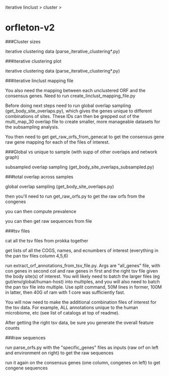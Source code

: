 

iterative linclust > cluster > 




# orfleton-v2

###Cluster sizes

iterative clustering data (parse_iterative_clustering\*.py)

###iterative clustering plot

iterative clustering data (parse_iterative_clustering\*.py)

###iterative linclust mapping file

You also need the mapping between each unclustered ORF and the consensus genes. Need to run create_linclust_mapping_file.py

Before doing next steps need to run global overlap sampling (get_body_site_overlaps.py), which gives the genes unique to different combinations of sites. These IDs can then be grepped out of the multi_map_30 overlap file to create smaller, more manageable datasets for the subsampling analysis. 

You then need to get get_raw_orfs_from_genecat to get the consensus gene raw gene mapping for each of the files of interest.

###Global vs unique to sample (with supp of other overlaps and network graph)

subsampled overlap sampling (get_body_site_overlaps_subsampled.py)

###total overlap across samples

global overlap sampling (get_body_site_overlaps.py)

then you'll need to run get_raw_orfs.py to get the raw orfs from the congenes

you can then compute prevalence

you can then get raw sequences from file

###tsv files

cat all the tsv files from prokka together 

get lists of all the COGS, names, and ecnumbers of interest (everything in the pan tsv files column 4,5,6)



















run extract_orf_annotations_from_tsv_file.py. Args are "all_genes" file, with con genes in second col and raw genes in first and the right tsv file given the body site(s) of interest. You will likely need to batch the larger files (eg gut/env/global/human-host) into multiples, and you will also need to batch the pan tsv file into multiple. Use split command, 50M lines in former, 100M in latter, then 40G of ram with 1 core was sufficiently fast.

You will now need to make the additional combination files of interest for the tsv data. For example, ALL annotations unique to the human microbiome, etc (see list of catalogs at top of readme).

After getting the right tsv data, be sure you generate the overall feature counts 

###raw sequences

run parse_orfs.py with the "specific_genes" files as inputs (raw orf on left and environment on right) to get the raw sequences

run it again on the consensus genes (one column, congenes on left) to get congene sequences




